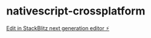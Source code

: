 # nativescript-crossplatform

[Edit in StackBlitz next generation editor ⚡️](https://stackblitz.com/~/github.com/nastasjat/nativescript-crossplatform)